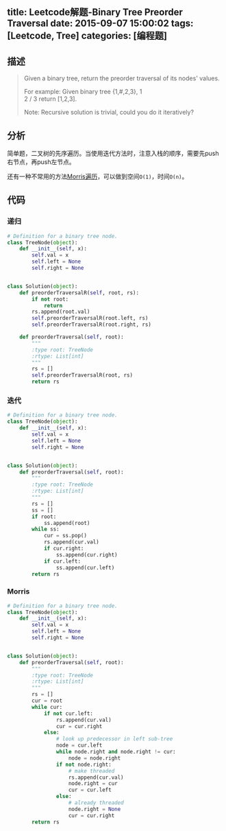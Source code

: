 title: Leetcode解题-Binary Tree Preorder Traversal
date: 2015-09-07 15:00:02
tags: [Leetcode, Tree]
categories: [编程题]
---

## 描述
> Given a binary tree, return the preorder traversal of its nodes' values.
>
> For example:
> Given binary tree {1,#,2,3},
>    1
>     \
>      2
>     /
>    3
> return [1,2,3].
>
> Note: Recursive solution is trivial, could you do it iteratively?

## 分析
简单题，二叉树的先序遍历。当使用迭代方法时，注意入栈的顺序，需要先push右节点，再push左节点。

还有一种不常用的方法[Morris遍历][1]，可以做到空间`O(1)`，时间`O(n)`。

## 代码
### 递归
```python
# Definition for a binary tree node.
class TreeNode(object):
    def __init__(self, x):
        self.val = x
        self.left = None
        self.right = None


class Solution(object):
    def preorderTraversalR(self, root, rs):
        if not root:
            return
        rs.append(root.val)
        self.preorderTraversalR(root.left, rs)
        self.preorderTraversalR(root.right, rs)

    def preorderTraversal(self, root):
        """
        :type root: TreeNode
        :rtype: List[int]
        """
        rs = []
        self.preorderTraversalR(root, rs)
        return rs
```

### 迭代
```python
# Definition for a binary tree node.
class TreeNode(object):
    def __init__(self, x):
        self.val = x
        self.left = None
        self.right = None


class Solution(object):
    def preorderTraversal(self, root):
        """
        :type root: TreeNode
        :rtype: List[int]
        """
        rs = []
        ss = []
        if root:
            ss.append(root)
        while ss:
            cur = ss.pop()
            rs.append(cur.val)
            if cur.right:
                ss.append(cur.right)
            if cur.left:
                ss.append(cur.left)
        return rs
```

### Morris
```python
# Definition for a binary tree node.
class TreeNode(object):
    def __init__(self, x):
        self.val = x
        self.left = None
        self.right = None


class Solution(object):
    def preorderTraversal(self, root):
        """
        :type root: TreeNode
        :rtype: List[int]
        """
        rs = []
        cur = root
        while cur:
            if not cur.left:
                rs.append(cur.val)
                cur = cur.right
            else:
                # look up predecessor in left sub-tree
                node = cur.left
                while node.right and node.right != cur:
                    node = node.right
                if not node.right:
                    # make threaded
                    rs.append(cur.val)
                    node.right = cur
                    cur = cur.left
                else:
                    # already threaded
                    node.right = None
                    cur = cur.right
        return rs

```

[1]: http://www.cnblogs.com/AnnieKim/archive/2013/06/15/MorrisTraversal.html
